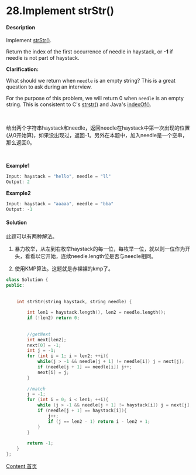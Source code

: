 # 28.Implement strStr()

#### Description

Implement [strStr()](http://www.cplusplus.com/reference/cstring/strstr/).

Return the index of the first occurrence of needle in haystack, or **-1** if needle is not part of haystack.

**Clarification:**

What should we return when `needle` is an empty string? This is a great question to ask during an interview.

For the purpose of this problem, we will return 0 when `needle` is an empty string. This is consistent to C's [strstr()](http://www.cplusplus.com/reference/cstring/strstr/) and Java's [indexOf()](https://docs.oracle.com/javase/7/docs/api/java/lang/String.html#indexOf(java.lang.String)).

<br>

给出两个字符串haystack和needle，返回needle在haystack中第一次出现的位置(从0开始算)，如果没出现过，返回-1。另外在本题中，加入needle是一个空串，那么返回0。

<br>

**Example1**


```c++
Input: haystack = "hello", needle = "ll"
Output: 2
```

**Example2**

```c++
Input: haystack = "aaaaa", needle = "bba"
Output: -1
```



#### Solution

此题可以有两种解法。

1. 暴力枚举，从左到右枚举haystack的每一位，每枚举一位，就以则一位作为开头，看看以它开始，连续needle.length位是否与needle相同。


2. 使用KMP算法。这题就是赤裸裸的kmp了。

```c++
class Solution {
public:
    
    
    int strStr(string haystack, string needle) {
        
        int len1 = haystack.length(), len2 = needle.length();
        if (!len2) return 0;
        
        
        //getNext
        int next[len2];
        next[0] = -1;
        int j = -1;
        for (int i = 1; i < len2; ++i){
            while(j > -1 && needle[j + 1] != needle[i]) j = next[j];
            if (needle[j + 1] == needle[i]) j++;
            next[i] = j;
        }
        
        //match
        j = -1;
        for (int i = 0; i < len1; ++i){
            while (j > -1 && needle[j + 1] != haystack[i]) j = next[j];
            if (needle[j + 1] == haystack[i]){
                j++;
                if (j == len2 - 1) return i - len2 + 1;
            }
        }
        
        return -1;
    }
};
```



[Content   首页](../README.md)

